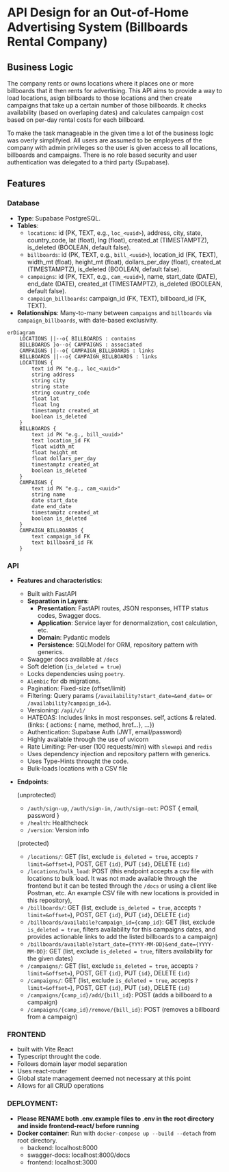 # API Design for an Out-of-Home Advertising System (Billboards Rental Company)

## Business Logic

The company rents or owns locations where it places one or more billboards that it then rents for advertising. This API aims to provide a way to load locations, asign billboards to those locations and then create campaigns that take up a certain number of those billboards.
It checks availability (based on overlaping dates) and calculates campaign cost based on per-day rental costs for each billboard.

To make the task manageable in the given time a lot of the business logic was overly simplifyied. All users are assumed to be employees of the company with admin privileges so the user is given access to all locations, billboards and campaigns. There is no role based security and user authentication was delegated to a third party (Supabase).

## Features

### Database

- **Type**: Supabase PostgreSQL.
- **Tables**:
  - `locations`: id (PK, TEXT, e.g., `loc_<uuid>`), address, city, state, country_code, lat (float), lng (float), created_at (TIMESTAMPTZ), is_deleted (BOOLEAN, default false).
  - `billboards`: id (PK, TEXT, e.g., `bill_<uuid>`), location_id (FK, TEXT), width_mt (float), height_mt (float), dollars_per_day (float), created_at (TIMESTAMPTZ), is_deleted (BOOLEAN, default false).
  - `campaigns`: id (PK, TEXT, e.g., `cam_<uuid>`), name, start_date (DATE), end_date (DATE), created_at (TIMESTAMPTZ), is_deleted (BOOLEAN, default false).
  - `campaign_billboards`: campaign_id (FK, TEXT), billboard_id (FK, TEXT).
- **Relationships**: Many-to-many between `campaigns` and `billboards` via `campaign_billboards`, with date-based exclusivity.

```mermaid
erDiagram
    LOCATIONS ||--o{ BILLBOARDS : contains
    BILLBOARDS }o--o{ CAMPAIGNS : associated
    CAMPAIGNS ||--o{ CAMPAIGN_BILLBOARDS : links
    BILLBOARDS ||--o{ CAMPAIGN_BILLBOARDS : links
    LOCATIONS {
        text id PK "e.g., loc_<uuid>"
        string address
        string city
        string state
        string country_code
        float lat
        float lng
        timestamptz created_at
        boolean is_deleted
    }
    BILLBOARDS {
        text id PK "e.g., bill_<uuid>"
        text location_id FK
        float width_mt
        float height_mt
        float dollars_per_day
        timestamptz created_at
        boolean is_deleted
    }
    CAMPAIGNS {
        text id PK "e.g., cam_<uuid>"
        string name
        date start_date
        date end_date
        timestamptz created_at
        boolean is_deleted
    }
    CAMPAIGN_BILLBOARDS {
        text campaign_id FK
        text billboard_id FK
    }
```

### API

- **Features and characteristics**:

  - Built with FastAPI
  - **Separation in Layers**:
    - **Presentation**: FastAPI routes, JSON responses, HTTP status codes, Swagger docs.
    - **Application**: Service layer for denormalization, cost calculation, etc.
    - **Domain**: Pydantic models
    - **Persistence**: SQLModel for ORM, repository pattern with generics.
  - Swagger docs available at `/docs`
  - Soft deletion (`is_deleted = true`)
  - Locks dependencies using `poetry`.
  - `Alembic` for db migrations.
  - Pagination: Fixed-size (offset/limit)
  - Filtering: Query params (`/availability?start_date=&end_date=` or `/availability?campaign_id=`).
  - Versioning: `/api/v1/`
  - HATEOAS: Includes links in most responses. self, actions & related. (links: { actions: { name, method, href...}, ...})
  - Authentication: Supabase Auth (JWT, email/password)
  - Highly available through the use of uvicorn
  - Rate Limiting: Per-user (100 requests/min) with `slowapi` and `redis`
  - Uses dependency injection and repository pattern with generics.
  - Uses Type-Hints throught the code.
  - Bulk-loads locations with a CSV file

- **Endpoints**:

  (unprotected)

  - `/auth/sign-up`, `/auth/sign-in`, `/auth/sign-out`: POST { email, password }
  - `/health`: Healthcheck
  - `/version`: Version info

  (protected)

  - `/locations/`: GET (list, exclude `is_deleted = true`, accepts `?limit=&offset=`), POST, GET `{id}`, PUT `{id}`, DELETE `{id}`
  - `/locations/bulk_load`: POST (this endpoint accepts a csv file with locations to bulk load. It was not made available through the frontend but it can be tested through the `/docs` or using a client like Postman, etc. An example CSV file with new locations is provided in this repository),
  - `/billboards/`: GET (list, exclude `is_deleted = true`, accepts `?limit=&offset=`), POST, GET `{id}`, PUT `{id}`, DELETE `{id}`
  - `/billboards/availabile?campaign_id={camp_id}`: GET (list, exclude `is_deleted = true`, filters availability for this campaigns dates, and provides actionable links to add the listed billboards to a campaign)
  - `/billboards/available?start_date={YYYY-MM-DD}&end_date={YYYY-MM-DD}`: GET (list, exclude `is_deleted = true`, filters availability for the given dates)
  - `/campaigns/`: GET (list, exclude `is_deleted = true`, accepts `?limit=&offset=`), POST, GET `{id}`, PUT `{id}`, DELETE `{id}`
  - `/campaigns/`: GET (list, exclude `is_deleted = true`, accepts `?limit=&offset=`), POST, GET `{id}`, PUT `{id}`, DELETE `{id}`
  - `/campaigns/{camp_id}/add/{bill_id}`: POST (adds a billboard to a campaign)
  - `/campaigns/{camp_id}/remove/{bill_id}`: POST (removes a billboard from a campaign)

### FRONTEND

- built with Vite React
- Typescript throught the code.
- Follows domain layer model separation
- Uses react-router
- Global state management deemed not necessary at this point
- Allows for all CRUD operations

### DEPLOYMENT:

- **Please RENAME both .env.example files to .env in the root directory and inside frontend-react/ before running**
- **Docker container**: Run with `docker-compose up --build --detach` from root directory.
  - backend: localhost:8000
  - swagger-docs: localhost:8000/docs
  - frontend: localhost:3000
